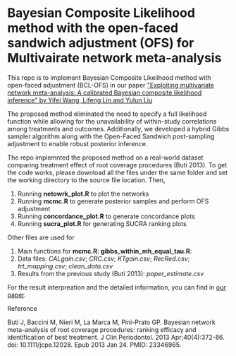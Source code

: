 # Bayesian Composite Likelihood method with the open-faced sandwich adjustment (OFS) for Multivairate network meta-analysis

This repo is to implement Bayesian Composite Likelihood method with open-faced adjustment (BCL-OFS) in our paper ["Exploiting multivariate network meta-analysis: A calibrated Bayesian composite likelihood inference" by Yifei Wang, Lifeng Lin and Yulun Liu](https://projecteuclid.org/journals/bayesian-analysis/advance-publication/Exploiting-Multivariate-Network-Meta-Analysis--A-Calibrated-Bayesian-Composite/10.1214/25-BA1511.full) 

The proposed method eliminated the need to specify a full likelihood function while allowing for the unavailability of within-study correlations among treatments and outcomes. Additionally, we developed a hybrid Gibbs sampler algorithm along with the Open-Faced Sandwich post-sampling adjustment to enable robust posterior inference.

The repo implemnted the proposed method on a real-world dataset comparing treatment effect of root coverage procedures (Buti 2013). To get the code works, please download all the files under the same folder and set the working directory to the source file location. Then,

1. Running **netowrk_plot.R** to plot the networks
3. Running **mcmc.R** to generate posterior samples and perform OFS adjustment
4. Running **concordance_plot.R** to generate concordance plots
5. Running **sucra_plot.R** for generating SUCRA ranking plots

Other files are used for

1. Main functions for **mcmc.R**: **gibbs_within_mh_equal_tau.R**: 
2. Data files: _CALgain.csv_; _CRC.csv_; _KTgain.csv_; _RecRed.csv_; _trt_mapping.csv_; _clean_data.csv_
3. Results from the previous study (Buti 2013): _paper_estimate.csv_

For the result interpreation and the detailed information, you can find in [our paper](https://www.medrxiv.org/content/10.1101/2024.06.25.24309477v1).

Reference

Buti J, Baccini M, Nieri M, La Marca M, Pini-Prato GP. Bayesian network meta-analysis of root coverage procedures: ranking efficacy and identification of best treatment. J Clin Periodontol. 2013 Apr;40(4):372-86. doi: 10.1111/jcpe.12028. Epub 2013 Jan 24. PMID: 23346965.
